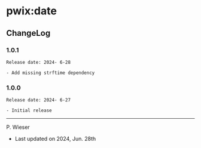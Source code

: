 # pwix:date

## ChangeLog

### 1.0.1

    Release date: 2024- 6-28

    - Add missing strftime dependency

### 1.0.0

    Release date: 2024- 6-27

    - Initial release

---
P. Wieser
- Last updated on 2024, Jun. 28th
